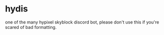 # hydis
one of the many hypixel skyblock discord bot, please don't use this if you're scared of bad formatting.
